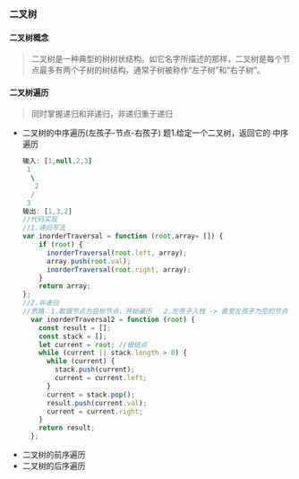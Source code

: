### 二叉树
#### 二叉树概念
>二叉树是一种典型的树树状结构。如它名字所描述的那样，二叉树是每个节点最多有两个子树的树结构，通常子树被称作“左子树”和“右子树”。
#### 二叉树遍历
>同时掌握递归和非递归，非递归重于递归
- 二叉树的中序遍历(左孩子-节点-右孩子)
  题1.给定一个二叉树，返回它的 中序 遍历
  ```javascript
  输入: [1,null,2,3]
   1
    \
     2
    /
   3
  输出: [1,3,2]
  //代码实现
  //1.递归写法
  var inorderTraversal = function (root,array= []) {
      if (root) {
        inorderTraversal(root.left, array);
        array.push(root.val);
        inorderTraversal(root.right, array);
      }
      return array;
  };
  //2.非递归
  //思路：1.取跟节点为目标节点，开始遍历   2.左孩子入栈 -> 直至左孩子为空的节点  3.节点出栈 -> 访问该节点  4.以右孩子为目标节点，再依次执行1、2、3
    var inorderTraversal2 = function (root) {
      const result = [];
      const stack = [];
      let current = root; //根结点
      while (current || stack.length > 0) {
        while (current) {
          stack.push(current);
          current = current.left;
        }
        current = stack.pop();
        result.push(current.val);
        current = current.right;
      }
      return result;
    };
  ```
- 二叉树的前序遍历
- 二叉树的后序遍历
